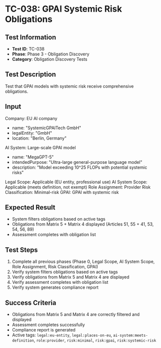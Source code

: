 # TC-038: GPAI Systemic Risk Obligations

## Test Information
- **Test ID**: TC-038
- **Phase**: Phase 3 - Obligation Discovery
- **Category**: Obligation Discovery Tests

## Test Description
Test that GPAI models with systemic risk receive comprehensive obligations.

## Input
Company: EU AI company
- name: "SystemicGPAITech GmbH"
- legalEntity: "GmbH"
- location: "Berlin, Germany"

AI System: Large-scale GPAI model
- name: "MegaGPT-5"
- intendedPurpose: "Ultra-large general-purpose language model"
- description: "Model exceeding 10^25 FLOPs with potential systemic risks"

Legal Scope: Applicable (EU entity, professional use)
AI System Scope: Applicable (meets definition, not exempt)
Role Assignment: Provider
Risk Classification: Minimal-risk
GPAI: GPAI with systemic risk

## Expected Result
- System filters obligations based on active tags
- Obligations from Matrix 5 + Matrix 4 displayed (Articles 51, 55 + 41, 53, 54, 56, 89)
- Assessment completes with obligation list

## Test Steps
1. Complete all previous phases (Phase 0, Legal Scope, AI System Scope, Role Assignment, Risk Classification, GPAI)
2. Verify system filters obligations based on active tags
3. Verify obligations from Matrix 5 and Matrix 4 are displayed
4. Verify assessment completes with obligation list
5. Verify system generates compliance report

## Success Criteria
- Obligations from Matrix 5 and Matrix 4 are correctly filtered and displayed
- Assessment completes successfully
- Compliance report is generated
- Active tags: `legal:eu-entity`, `legal:places-on-eu`, `ai-system:meets-definition`, `role:provider`, `risk:minimal`, `risk:gpai`, `risk:systemic-risk` 